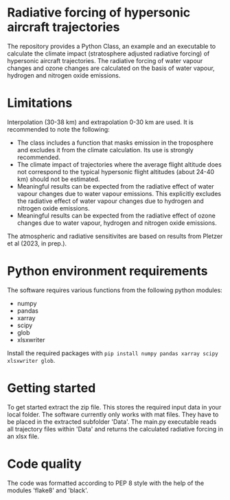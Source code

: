 # Radiative forcing of hypersonic aircraft trajectories
The repository provides a Python Class, an example and an executable to calculate the climate impact (stratosphere adjusted radiative forcing) of hypersonic aircraft trajectories. The radiative forcing of water vapour changes and ozone changes are calculated on the basis of water vapour, hydrogen and nitrogen oxide emissions. 

# Limitations
Interpolation (30-38 km) and extrapolation 0-30 km are used. It is recommended to note the following:
- The class includes a function that masks emission in the troposphere and excludes it from the climate calculation. Its use is strongly recommended.
- The climate impact of trajectories where the average flight altitude does not correspond to the typical hypersonic flight altitudes (about 24-40 km) should not be estimated.
- Meaningful results can be expected from the radiative effect of water vapour changes due to water vapour emissions. This explicitly excludes the radiative effect of water vapour changes due to hydrogen and nitrogen oxide emissions.
- Meaningful results can be expected from the radiative effect of ozone changes due to water vapour, hydrogen and nitrogen oxide emissions.

The atmospheric and radiative sensitivites are based on results from Pletzer et al (2023, in prep.).

# Python environment requirements
The software requires various functions from the following python modules:

- numpy
- pandas
- xarray
- scipy
- glob
- xlsxwriter

Install the required packages with `pip install numpy pandas xarray scipy xlsxwriter glob`.

# Getting started
To get started extract the zip file. This stores the required input data in your local folder. The software currently only works with mat files. They have to be placed in the extracted subfolder 'Data'. The main.py executable reads all trajectory files within 'Data' and returns the calculated radiative forcing in an xlsx file.

# Code quality
The code was formatted according to PEP 8 style with the help of the modules 'flake8' and 'black'.
